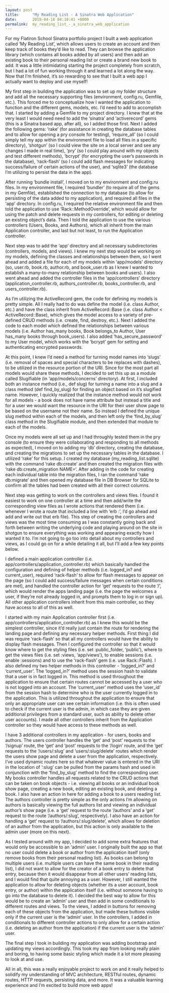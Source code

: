 ```yaml
---
layout: post
title:      "My Reading List - A Sinatra Web Application"
date:       2018-04-18 04:10:41 +0000
permalink:  my_reading_list_-_a_sinatra_web_application
---
```



For my Flatiron School Sinatra portfolio project I built a web application called ‘My Reading List’, which allows users to create an account and then keep track of books they’d like to read. They can browse the application library (which contains all books added by all users) and then add an existing book to their personal reading list or create a brand new book to add. It was a little intimidating starting the project completely from scratch, but I had a lot of fun working through it and learned a lot along the way. Now that I’m finished, it’s so rewarding to see that I built a web app I actually want to deploy and use myself!

My first step in building the application was to set up my folder structure and add all the necessary supporting files (environment, config.ru, Gemfile, etc.). This forced me to conceptualize how I wanted the application to function and the different gems, models, etc. I’d need to add to accomplish that. I started by adding a Gemfile to my project directory. I knew that at the very least I would need need to add the ‘sinatra’ and ‘activerecord’ gems (this is a Sinatra based app, after all), so I added those first. Next I added the following gems: ‘rake’ (for assistance in creating the database tables and to allow for opening a pry console for testing), ‘require_all’ (so I could simply tell my app within the environment file to load all files in a specific directory), ‘shotgun’ (so I could view the site on a local server and see any changes I made in real time), ‘pry’ (so I could play around with my objects and test different methods), ‘bcrypt’ (for encrypting the user’s passwords in the database), ‘rack-flash’ (so I could add flash messages for indicating success/failure of certain actions of the user), and ‘sqlite3’ (the database I’m utilizing to persist the data in the app). 

After running ‘bundle install’, I moved on to my environment and config.ru files. In my environment file, I required ‘bundler’ (to require all of the gems in my Gemfile), established the connection to my database (to allow for persisting of the data added to my application), and required all files in the ‘app’ directory. In config.ru, I required the relative environment file and then told the application to use ‘Rack::MethodOverride’, which would allow for using the patch and delete requests in my controllers, for editing or deleting an existing object’s data. Then I told the application to use the various controllers (Users, Books, and Authors), which all inherit from the main Application controller, and last but not least, to run the Application controller.

Next step was to add the ‘app’ directory and all necessary subdirectories (controllers, models, and views). I knew my next step would be working on my models, defining the classes and relationships between them, so I went ahead and added a file for each of my models within ‘app/models’ directory (so, user.rb, book.rb, author.rb, and book_user.rb as I knew I wanted to establish a many-to-many relationship between books and users). I also went ahead and added the controller files in the ‘app/controllers’ directory (application_controller.rb, authors_controller.rb, books_controller.rb, and users_controller.rb). 

As I’m utilizing the ActiveRecord gem, the code for defining my models is pretty simple. All I really had to do was define the model (i.e. class Author, etc.) and have the class inherit from ActiveRecord::Base (i.e. class Author < ActiveRecord::Base), which gives the model access to a variety of pre-defined CRUD methods (i.e. create, find, destroy, etc.). Next I added the code to each model which defined the relationships between various models (i.e. Author has_many books, Book belongs_to Author, User has_many books through book_users). I also added ‘has_secure_password’ to my User model, which works with the ‘bcrypt’ gem for setting and authenticating encrypted passwords. 

At this point, I knew I’d need a method for turning model names into ‘slugs’ (i.e. removal of spaces and special characters to be replaces with dashes), to be utilized in the resource portion of the URI. Since for the most part all models would share these methods, I decided to set this up as a module called Slugifiable (in ‘app/models/concerns’ directory). At first, I included both an instance method (i.e., def slug) for turning a name into a slug and a class method (def find_by_slug) for finding an object based on it’s slugified name. However, I quickly realized that the instance method would not work for all models - a book does not have name attribute but instead a title and for a user we would want the resource in the URI for their user show page to be based on the username not their name. So instead I defined the unique slug method within each of the models, and then left only the ‘find_by_slug’ class method in the Slugifiable module, and then extended that module to each of the models.

Once my models were all set up and I had throughly tested them in the pry console (to ensure they were collaborating and responding to all methods as expected), I moved on to adding my ‘db’ directory, creating the database, and creating the migrations to set up the necessary tables in the database. I utilized ‘rake’ for this setup. I created my database (my_reading_list.sqlite) with the command ‘rake db:create’ and then created the migration files with ‘rake db:create_migration NAME=‘. After adding in the code for creating each individual table into the migration files, I ran the command ‘rake db:migrate’ and then opened my database file in DB Browser for SQLite to confirm all the tables had been created with all their correct columns.

Next step was getting to work on the controllers and views files. I found it easiest to work on one controller at a time and then add/write the corresponding view files as I wrote actions that rendered them (i.e. whenever I wrote a route that included a line with ‘erb :’, I’d go ahead and add and write out that erb file). This step of creating the controllers and views was the most time consuming as I was constantly going back and forth between writing the underlying code and playing around on the site in shotgun to ensure everything was working and appearing exactly how I wanted it to. I’m not going to go too into detail about my controllers and views, as I could go on for a while detailing it all, but I’ll add a few key points below.

I defined a main application controller (i.e. app/controllers/application_controller.rb) which basically handled the configuration and defining of helper methods (i.e. logged_in? and
current_user), required ‘rack-flash’ to allow for flash messages to appear on the page (so I could add success/failure messages when certain conditions are met), and handled the controller action for ‘get’ requests to the route ‘/‘, which would render the apps landing page (i.e. the page the welcomes a user, if they’re not already logged in, and prompts them to log in or sign up). All other application controllers inherit from this main controller, so they have access to all of this as well.
 
I started with my main Application controller first (i.e. app/controllers/application_controller.rb) as I knew this would be the simplest controller, since it’d really just contain the route for rendering the landing page and defining any necessary helper methods. First thing I did was require ‘rack-flash’ so that all my controllers would have the ability to display flash messages. Then I configured the controller so that it would know where to get the styling files (i.e. set :public_folder, ‘public’), where to get the views files (i.e. set :views, ‘app/views’), to enable sessions (i.e. enable :sessions) and to use the ‘rack-flash’ gem (i.e. use Rack::Flash). I also defined my two helper methods in this controller - ‘logged_in?’ and ‘current_user’. The ‘logged_in?’ method uses the session hash to validate that a user is in fact logged in. This method is used throughout the application to ensure that certain routes cannot be accessed by a user who is not logged into an account. The ‘current_user’ method uses the ‘user_id’ from the session hash to determine who is the user currently logged in to the application. This is utilized throughout the application to ensure that only an appropriate user can see certain information (i.e. this is often used to check if the current user is the admin, in which case they are given additional privileges from a standard user, such as ability to delete other user accounts). I made all other controllers inherit from the Application controller so they would have access to these methods as well.

I have 3 additional controllers in my application - for users, books and authors. The users controller handles the ‘get’ and ‘post’ requests to the ‘/signup’ route, the ‘get’ and ‘post’ requests to the ‘/login’ route, and the ‘get’ requests to the ‘/users/:slug’ and ‘users/:slug/delete’ routes which render the users show page and delete a user from the application, respectively. I’ve used dynamic routes here so that whatever value is entered in the URI in the location of ‘:slug’ can be pulled from the params hash and used in conjunction with the ‘find_by_slug’ method to find the corresponding user. My books controller handles all requests related to the CRUD actions that can be taken on book objects - i.e. viewing all books or an individual book show page, creating a new book, editing an existing book, and deleting a book. I also have an action in here for adding a book to a users reading list. The authors controller is pretty simple as the only actions I’m allowing on authors is basically viewing the full authors list and viewing an individual author’s show page (i.e. a ‘get’ request to the route ‘/authors’ and a ‘get’ request to the route ‘/authors/:slug’, respectively). I also have an action for handling a ‘get’ request to ‘/authors/:slug/delete’, which allows for deletion of an author from the application, but this action is only available to the admin user (more on this next).

As I tested around with my app, I decided to add some extra features that would only be accessible to an ‘admin’ user. I originally built the app so that no user could delete a book or author from the application itself (only remove books from their personal reading list). As books can belong to multiple users (i.e. multiple users can have the same book in their reading list), I did not want to allow for the creator of a book entry to delete that entry, because then it would disappear from all other users’ reading lists, and I would find that quite annoying as a user. However, I still wanted the application to allow for deleting objects (whether its a user account, book entry, or author) within the application itself (i.e. without someone having to go into the database to delete it). I decided the best way to allow for this would be to create an ‘admin’ user and then add in some conditionals to different routes and views. To the views, I added in buttons for removing each of these objects from the application, but made these buttons visible only if the current user is the ‘admin’ user. In the controllers, I added in conditionals to different controller actions to only allow for a certain action (i.e. deleting an author from the application) if the current user is the ‘admin’ user.

The final step I took in building my application was adding bootstrap and updating my views accordingly. This took my app from looking really plain and boring, to having some basic styling which made it a lot more pleasing to look at and use.

All in all, this was a really enjoyable project to work on and it really helped to solidify my understanding of MVC architecture, RESTful routes, dynamic routes, HTTP requests, persisting data, and more. It was a valuable learning experience and I’m excited to build more web apps!


